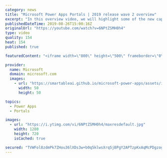 ```yaml
---
category: news
title: "Microsoft Power Apps Portals | 2019 release wave 2 overview"
excerpt: "In this overview video, we will highlight some of the new capabilities included in Microsoft Power Apps Portals that will help you plan and prepare for the upcoming updates with confidence.     Here are the capabilities covered:  • Low-code responsive website creation  • Commercial or enterprise login"
publishedDateTime: 2019-08-26T15:00:16Z
originalUrl: "https://youtube.com/watch?v=6NPtZSMH0h4"
type: video
quality: 154
heat: 154
published: true

featuredContent: "<iframe width=\"800\" height=\"500\" frameborder=\"0\" src=\"https://www.youtube.com/embed/6NPtZSMH0h4\" allow=\"accelerometer; autoplay; encrypted-media; gyroscope; picture-in-picture\" allowfullscreen></iframe>"

provider:
  name: Microsoft
  domain: microsoft.com
  images:
    - url: "https://smartableai.github.io/microsoft-power-apps/assets/images/organizations/microsoft.com-50x50.jpg"
      width: 50
      height: 50

topics:
  - Power Apps
  - Portals

images:
  - url: "https://i.ytimg.com/vi/6NPtZSMH0h4/maxresdefault.jpg"
    width: 1280
    height: 720
    isCached: true

secured: "TVWFol8zdmPk7ZHou36lXDs3w+b0q5klwsXrq5jBPgY2APTzpKxAqMcPDgzog/eTgkJwE29ljZDzTFlLBfMB6DwiqKocmkvEFlKpUAfog7/OQqRpRUMlNGoJ7hY35M0RhZzwWKIN8pdLvPPFvxKZgc+n80jZcsPYhkDWd2pm3/dDtMCAgeao5FU8C3hO6KbZyXUzPWSjm3gzA4nGDbTldghSUg8kpUD3QWPvzR5etHVSmHI5DUbxjY6AwmdDr92Ypq0uGWV7Q9+XDWODKXBaTAPxpOudejXcXeiCZJap2fsPr8ElmAlvQNu4gfYImTsVgKla5A7cGOooRntMPLJIzGQoIV9izJm0e+ydClS6F6nFlg7lI/xMj9rJ9CC3hFhrl7IET1hUA9he+lNfNk8spWBzotsbYkU0YPjWiuF3yjrbsnB7JyQHnVy66K32N4ba;BF9N+sveltA/NkwVVeQR0g=="
---
```


